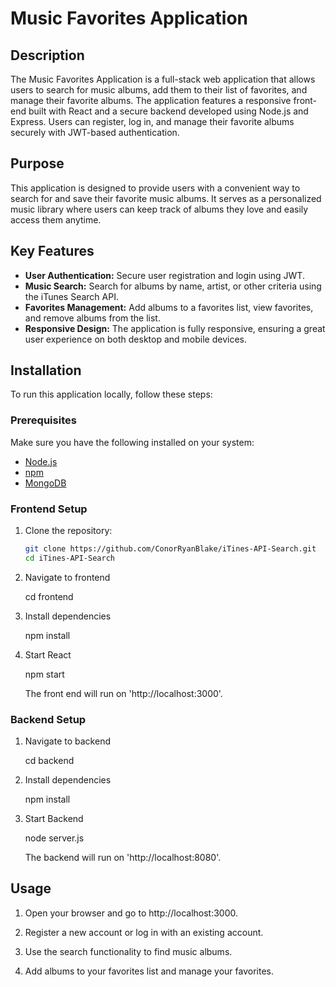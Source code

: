 # Music Favorites Application

## Description

The Music Favorites Application is a full-stack web application that allows users to search for music albums, add them to their list of favorites, and manage their favorite albums. The application features a responsive front-end built with React and a secure backend developed using Node.js and Express. Users can register, log in, and manage their favorite albums securely with JWT-based authentication.

## Purpose

This application is designed to provide users with a convenient way to search for and save their favorite music albums. It serves as a personalized music library where users can keep track of albums they love and easily access them anytime.

## Key Features

- **User Authentication:** Secure user registration and login using JWT.
- **Music Search:** Search for albums by name, artist, or other criteria using the iTunes Search API.
- **Favorites Management:** Add albums to a favorites list, view favorites, and remove albums from the list.
- **Responsive Design:** The application is fully responsive, ensuring a great user experience on both desktop and mobile devices.

## Installation

To run this application locally, follow these steps:

### Prerequisites

Make sure you have the following installed on your system:

- [Node.js](https://nodejs.org/) 
- [npm](https://www.npmjs.com/) 
- [MongoDB](https://www.mongodb.com/) 

### Frontend Setup

1. Clone the repository:

   ```bash
   git clone https://github.com/ConorRyanBlake/iTines-API-Search.git
   cd iTines-API-Search

2. Navigate to frontend

   cd frontend

3. Install dependencies

   npm install

4. Start React

   npm start

   The front end will run on 'http://localhost:3000'.

### Backend Setup

1. Navigate to backend

    cd backend

2. Install dependencies

    npm install

3. Start Backend

    node server.js

    The backend will run on 'http://localhost:8080'.

## Usage

1. Open your browser and go to http://localhost:3000.

2. Register a new account or log in with an existing account.

3. Use the search functionality to find music albums.

4. Add albums to your favorites list and manage your favorites.
